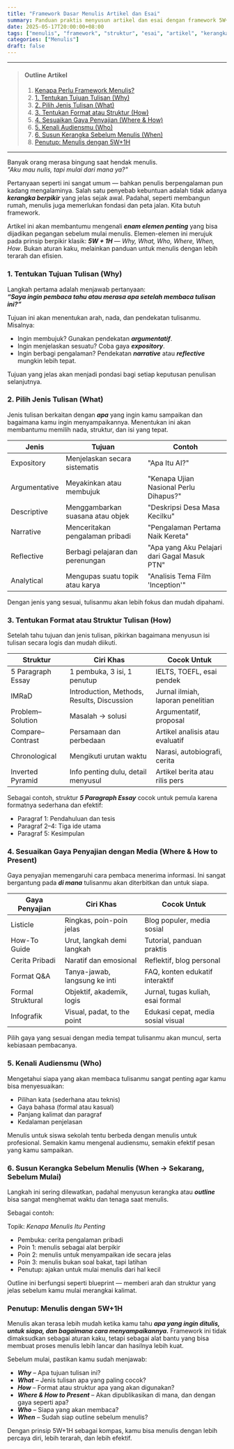 ```yaml
---
title: "Framework Dasar Menulis Artikel dan Esai"
summary: Panduan praktis menyusun artikel dan esai dengan framework 5W+1H, mulai dari tujuan, jenis, struktur, hingga mengenali audiens dan menyusun outline. Membantu penulis pemula agar proses menulis lebih terarah dan efektif.
date: 2025-05-17T20:00:00+08:00
tags: ["menulis", "framework", "struktur", "esai", "artikel", "kerangka"]
categories: ["Menulis"]
draft: false
---
```


---
> #### Outline Artikel
> 1. [Kenapa Perlu Framework Menulis?](#kenapa-framework)
> 2. [1. Tentukan Tujuan Tulisan (Why)](#tujuan)
> 3. [2. Pilih Jenis Tulisan (What)](#jenis)
> 4. [3. Tentukan Format atau Struktur (How)](#struktur)
> 5. [4. Sesuaikan Gaya Penyajian (Where & How)](#gaya)
> 6. [5. Kenali Audiensmu (Who)](#audiens)
> 7. [6. Susun Kerangka Sebelum Menulis (When)](#outline)
> 8. [Penutup: Menulis dengan 5W+1H](#penutup)
---

<span id="kenapa-framework"></span>

Banyak orang merasa bingung saat hendak menulis.  
*"Aku mau nulis, tapi mulai dari mana ya?"*

Pertanyaan seperti ini sangat umum — bahkan penulis berpengalaman pun kadang mengalaminya. Salah satu penyebab kebuntuan adalah tidak adanya ***kerangka berpikir*** yang jelas sejak awal. Padahal, seperti membangun rumah, menulis juga memerlukan fondasi dan peta jalan. Kita butuh framework.

Artikel ini akan membantumu mengenali ***enam elemen penting*** yang bisa dijadikan pegangan sebelum mulai menulis. Elemen-elemen ini merujuk pada prinsip berpikir klasik: ***5W + 1H*** — *Why, What, Who, Where, When, How*. Bukan aturan kaku, melainkan panduan untuk menulis dengan lebih terarah dan efisien.

<span id="tujuan"></span>

### 1. Tentukan Tujuan Tulisan (Why)

Langkah pertama adalah menjawab pertanyaan:  
***“Saya ingin pembaca tahu atau merasa apa setelah membaca tulisan ini?”***

Tujuan ini akan menentukan arah, nada, dan pendekatan tulisanmu. Misalnya:

- Ingin membujuk? Gunakan pendekatan ***argumentatif***.  
- Ingin menjelaskan sesuatu? Coba gaya ***expository***.  
- Ingin berbagi pengalaman? Pendekatan ***narrative*** atau ***reflective*** mungkin lebih tepat.

Tujuan yang jelas akan menjadi pondasi bagi setiap keputusan penulisan selanjutnya.

<span id="jenis"></span>

### 2. Pilih Jenis Tulisan (What)

Jenis tulisan berkaitan dengan ***apa*** yang ingin kamu sampaikan dan bagaimana kamu ingin menyampaikannya. Menentukan ini akan membantumu memilih nada, struktur, dan isi yang tepat.

| Jenis         | Tujuan                           | Contoh                                       |
|---------------|----------------------------------|----------------------------------------------|
| Expository    | Menjelaskan secara sistematis    | "Apa Itu AI?"                                |
| Argumentative | Meyakinkan atau membujuk         | "Kenapa Ujian Nasional Perlu Dihapus?"       |
| Descriptive   | Menggambarkan suasana atau objek | "Deskripsi Desa Masa Kecilku"                |
| Narrative     | Menceritakan pengalaman pribadi  | "Pengalaman Pertama Naik Kereta"             |
| Reflective    | Berbagi pelajaran dan perenungan | "Apa yang Aku Pelajari dari Gagal Masuk PTN" |
| Analytical    | Mengupas suatu topik atau karya  | "Analisis Tema Film 'Inception'"             |

Dengan jenis yang sesuai, tulisanmu akan lebih fokus dan mudah dipahami.

<span id="struktur"></span>

### 3. Tentukan Format atau Struktur Tulisan (How)

Setelah tahu tujuan dan jenis tulisan, pikirkan bagaimana menyusun isi tulisan secara logis dan mudah diikuti.

| Struktur               | Ciri Khas                                 | Cocok Untuk                               |
|------------------------|-------------------------------------------|-------------------------------------------|
| 5 Paragraph Essay      | 1 pembuka, 3 isi, 1 penutup               | IELTS, TOEFL, esai pendek                 |
| IMRaD                  | Introduction, Methods, Results, Discussion| Jurnal ilmiah, laporan penelitian         |
| Problem–Solution       | Masalah → solusi                          | Argumentatif, proposal                    |
| Compare–Contrast       | Persamaan dan perbedaan                   | Artikel analisis atau evaluatif           |
| Chronological          | Mengikuti urutan waktu                    | Narasi, autobiografi, cerita              |
| Inverted Pyramid       | Info penting dulu, detail menyusul        | Artikel berita atau rilis pers            |

Sebagai contoh, struktur ***5 Paragraph Essay*** cocok untuk pemula karena formatnya sederhana dan efektif:  
- Paragraf 1: Pendahuluan dan tesis  
- Paragraf 2–4: Tiga ide utama  
- Paragraf 5: Kesimpulan

<span id="gaya"></span>

### 4. Sesuaikan Gaya Penyajian dengan Media (Where & How to Present)

Gaya penyajian memengaruhi cara pembaca menerima informasi. Ini sangat bergantung pada ***di mana*** tulisanmu akan diterbitkan dan untuk siapa.

| Gaya Penyajian   | Ciri Khas                          | Cocok Untuk                         |
|------------------|-------------------------------------|-------------------------------------|
| Listicle         | Ringkas, poin-poin jelas            | Blog populer, media sosial          |
| How-To Guide     | Urut, langkah demi langkah          | Tutorial, panduan praktis           |
| Cerita Pribadi   | Naratif dan emosional               | Reflektif, blog personal            |
| Format Q&A       | Tanya-jawab, langsung ke inti       | FAQ, konten edukatif interaktif     |
| Formal Struktural| Objektif, akademik, logis           | Jurnal, tugas kuliah, esai formal   |
| Infografik       | Visual, padat, to the point         | Edukasi cepat, media sosial visual  |

Pilih gaya yang sesuai dengan media tempat tulisanmu akan muncul, serta kebiasaan pembacanya.

<span id="audiens"></span>

### 5. Kenali Audiensmu (Who)

Mengetahui siapa yang akan membaca tulisanmu sangat penting agar kamu bisa menyesuaikan:

- Pilihan kata (sederhana atau teknis)  
- Gaya bahasa (formal atau kasual)  
- Panjang kalimat dan paragraf  
- Kedalaman penjelasan  

Menulis untuk siswa sekolah tentu berbeda dengan menulis untuk profesional. Semakin kamu mengenal audiensmu, semakin efektif pesan yang kamu sampaikan.

<span id="outline"></span>

### 6. Susun Kerangka Sebelum Menulis (When → Sekarang, Sebelum Mulai)

Langkah ini sering dilewatkan, padahal menyusun kerangka atau ***outline*** bisa sangat menghemat waktu dan tenaga saat menulis.

Sebagai contoh:

Topik: *Kenapa Menulis Itu Penting*  
- Pembuka: cerita pengalaman pribadi  
- Poin 1: menulis sebagai alat berpikir  
- Poin 2: menulis untuk menyampaikan ide secara jelas  
- Poin 3: menulis bukan soal bakat, tapi latihan  
- Penutup: ajakan untuk mulai menulis dari hal kecil

Outline ini berfungsi seperti blueprint — memberi arah dan struktur yang jelas sebelum kamu mulai merangkai kalimat.

<span id="penutup"></span>

### Penutup: Menulis dengan 5W+1H

Menulis akan terasa lebih mudah ketika kamu tahu ***apa yang ingin ditulis, untuk siapa, dan bagaimana cara menyampaikannya.*** Framework ini tidak dimaksudkan sebagai aturan kaku, tetapi sebagai alat bantu yang bisa membuat proses menulis lebih lancar dan hasilnya lebih kuat.

Sebelum mulai, pastikan kamu sudah menjawab:

- ***Why*** – Apa tujuan tulisan ini?  
- ***What*** – Jenis tulisan apa yang paling cocok?  
- ***How*** – Format atau struktur apa yang akan digunakan?  
- ***Where & How to Present*** – Akan dipublikasikan di mana, dan dengan gaya seperti apa?  
- ***Who*** – Siapa yang akan membaca?  
- ***When*** – Sudah siap outline sebelum menulis?

Dengan prinsip 5W+1H sebagai kompas, kamu bisa menulis dengan lebih percaya diri, lebih terarah, dan lebih efektif.
